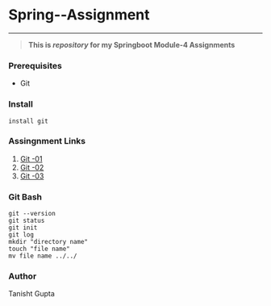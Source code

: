 # Spring--Assignment
---

> **This is *repository* for my Springboot Module-4 Assignments**

### Prerequisites
  * Git 
### Install
  ```
  install git
  ```
### Assingnment Links
 1. [Git -01](https://github.com/Amrendra8800/Spring-Assignment/tree/master/Day01?authuser=0#:~:text=project_name%0Acd%20project_name-,Git%20Basics%20Exercises,-Create%20a%20folder "Assignment -1")
 2. [Git -02](https://github.com/Amrendra8800/Spring-Assignment/tree/master/Day01?authuser=0#:~:text=and%20your%20email-,Git%20Exercises%2D2,-The%20folder%20hierarchy)
 3. [Git -03](https://classroom.google.com/c/NTIyNjE2MDk1MDI0/a/NTIyNjE2MDk1MDU4/details)
### Git Bash
```
git --version
git status
git init
git log
mkdir "directory name"
touch "file name"
mv file name ../../ 
```

### Author
Tanisht Gupta
